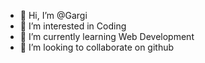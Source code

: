 - 👋 Hi, I’m @Gargi
- 👀 I’m interested in Coding
- 🌱 I’m currently learning Web Development
- 💞️ I’m looking to collaborate on github

<!---
Gaargii/Gaargii is a ✨ special ✨ repository because its `README.md` (this file) appears on your GitHub profile.
You can click the Preview link to take a look at your changes.
--->
